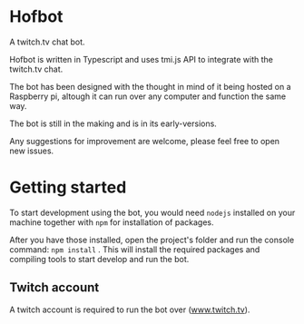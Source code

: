 # Hofbot
A twitch.tv chat bot.

Hofbot is written in Typescript and uses tmi.js API to integrate with the twitch.tv chat.

The bot has been designed with the thought in mind of it being hosted on a Raspberry pi, altough it can run over any computer and function the same way.

The bot is still in the making and is in its early-versions.

Any suggestions for improvement are welcome, please feel free to open new issues.

# Getting started
To start development using the bot, you would need `nodejs` installed on your machine together with `npm` for installation of packages.

After you have those installed, open the project's folder and run the console command: `npm install` .
This will install the required packages and compiling tools to start develop and run the bot.

## Twitch account
A twitch account is required to run the bot over (www.twitch.tv).
